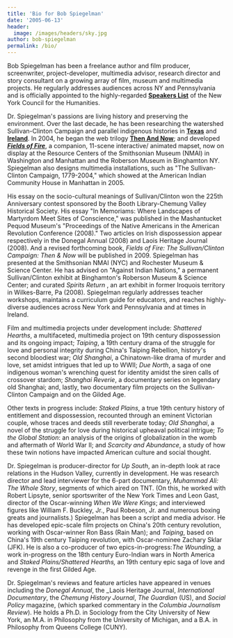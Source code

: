 ```yaml
---
title: 'Bio for Bob Spiegelman'
date: '2005-06-13'
header:
  image: /images/headers/sky.jpg
author: bob-spiegelman
permalink: /bio/
---
```

Bob Spiegelman has been a freelance author and film producer, screenwriter, project-developer, multimedia advisor, research director and story consultant on a growing array of film, museum and multimedia projects. He regularly addresses audiences across NY and Pennsylvania and is officially appointed to the highly-regarded [**Speakers List**](http://www.nyhumanities.org/) of the New York Council for the Humanities.

Dr. Spiegelman's passions are living history and preserving the environment. Over the last decade, he has been researching the watershed Sullivan-Clinton Campaign and parallel indigenous histories in [**Texas**](http://www.stakedplains.com "Texas") and [**Ireland**](http://www.derryveagh.com "Ireland"). In 2004, he began the web trilogy [**Then And Now**](http://www.thenandnow.us "Then And Now"); and developed [**_Fields of Fire_**](http://www.sullivanclinton.com/mapset/shell.swf "Mapset"), a companion, 11-scene interactive/ animated mapset, now on display at the Resource Centers of the Smithsonian Museum (NMAI) in Washington and Manhattan and the Roberson Museum in Binghamton NY. Spiegelman also designs multimedia installations, such as "The Sullivan-Clinton Campaign, 1779-2004," which showed at the American Indian Community House in Manhattan in 2005\.

His essay on the socio-cultural meanings of Sullivan/Clinton won the 225th Anniversary contest sponsored by the Booth Library-Chemung Valley Historical Society. His essay "In Memoriams: Where Landscapes of Martyrdom Meet Sites of Conscience," was published in the Mashantucket Pequod Museum's "Proceedings of the Native Americans in the American Revolution Conference (2008)." Two articles on Irish dispossession appear respectively in the Donegal Annual (2008) and Laois Heritage Journal (2008). And a revised forthcoming book, _Fields of Fire: The Sullivan/Clinton Campaign: Then & Now_ will be published in 2009\. Spiegelman has presented at the Smithsonian NMAI (NYC) and Rochester Museum & Science Center. He has advised on "Against Indian Nations," a permanent Sullivan/Clinton exhibit at Binghamton's Roberson Museum & Science Center; and curated _Spirits Return_ , an art exhibit in former Iroquois territory in Wilkes-Barre, Pa (2008). Spiegelman regularly addresses teacher workshops, maintains a curriculum guide for educators, and reaches highly-diverse audiences across New York and Pennsylvania and at times in Ireland.

Film and multimedia projects under development include: _Shattered Hearths_, a multifaceted, multimedia project on 19th century dispossession and its ongoing impact; _Taiping_, a 19th century drama of the struggle for love and personal integrity during China's Taiping Rebellion, history's second bloodiest war; _Old Shanghai_, a Chinatown-like drama of murder and love, set amidst intrigues that led up to WWII; _Due North_, a saga of one indigenous woman's wrenching quest for identity amidst the siren calls of crossover stardom; _Shanghai Reverie_, a documentary series on legendary old Shanghai; and, lastly, two documentary film projects on the Sullivan-Clinton Campaign and on the Gilded Age.

Other texts in progress include: _Staked Plains_, a true 19th century history of entitlement and dispossession, recounted through an eminent Victorian couple, whose traces and deeds still reverberate today; _Old Shanghai_, a novel of the struggle for love during historical upheaval political intrigue; _To the Global Station_: an analysis of the origins of globalization in the womb and aftermath of World War II; and _Scarcity and Abundance_, a study of how these twin notions have impacted American culture and social thought.

Dr. Spiegelman is producer-director for _Up South_, an in-depth look at race relations in the Hudson Valley, currently in development. He was research director and lead interviewer for the 6-part documentary, _Muhammad Ali: The Whole Story_, segments of which aired on TNT. (On this, he worked with Robert Lipsyte, senior sportswriter of the New York Times and Leon Gast, director of the Oscar-winning _When We Were Kings_; and interviewed figures like William F. Buckley, Jr., Paul Robeson, Jr. and numerous boxing greats and journalists.) Spiegelman has been a script and media advisor. He has developed epic-scale film projects on China's 20th century revolution, working with Oscar-winner Ron Bass (Rain Man); and _Taiping_, based on China's 19th century Taiping revolution, with Oscar-nominee Zachary Sklar (JFK). He is also a co-producer of two epics-in-progress:_The Wounding,_ a work in-progress on the 18th century Euro-Indian wars in North America and _Staked Plains/Shattered Hearths,_ an 19th century epic saga of love and revenge in the first Gilded Age.

Dr. Spiegelman's reviews and feature articles have appeared in venues including the _Donegal Annual_, the _Laois Heritage Journal, _International Documentary_, the _Chemung History Journal_, _The Guardian_ (US), and _Social Policy_ magazine, (which sparked commentary in the _Columbia Journalism Review_). He holds a Ph.D. in Sociology from the City University of New York, an M.A. in Philosophy from the University of Michigan, and a B.A. in Philosophy from Queens College (CUNY).
